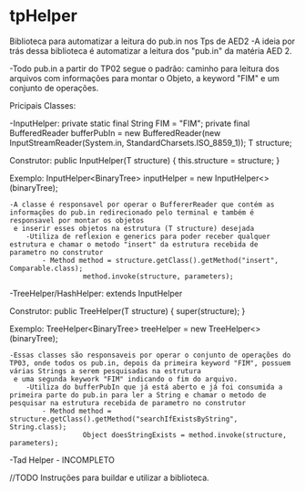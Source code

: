 # tpHelper
Biblioteca para automatizar a leitura do pub.in nos Tps de AED2
-A ideia por trás dessa biblioteca é automatizar a leitura dos "pub.in" da matéria AED 2.

-Todo pub.in a partir do TP02 segue o padrão: caminho para leitura dos arquivos com informações para montar o Objeto, a keyword "FIM" e um conjunto de operações.


Pricipais Classes: 

-InputHelper<T>: private static final String FIM =  "FIM";
    		 private final BufferedReader bufferPubIn = new BufferedReader(new InputStreamReader(System.in, StandardCharsets.ISO_8859_1));
    		 T structure;

Construtor: public InputHelper(T structure) {
        	this.structure = structure;
    	    }

Exemplo: InputHelper<BinaryTree<StarWarsCharacter>> inputHelper = new InputHelper<>(binaryTree);		


	-A classe é responsavel por operar o BuffererReader que contém as informações do pub.in redirecionado pelo terminal e também é responsavel por montar os objetos
	 e inserir esses objetos na estrutura (T structure) desejada
		-Utiliza de reflexion e generics para poder receber qualquer estrutura e chamar o metodo "insert" da estrutura recebida de parametro no construtor
			- Method method = structure.getClass().getMethod("insert", Comparable.class);
            		  method.invoke(structure, parameters);


-TreeHelper<T>/HashHelper<T>: extends InputHelper<T>

Construtor: public TreeHelper(T structure) {
        	super(structure);
    	    }

Exemplo: TreeHelper<BinaryTree<StarWarsCharacter>> treeHelper = new TreeHelper<>(binaryTree);
	
	-Essas classes são responsaveis por operar o conjunto de operações do TP03, onde todos os pub.in, depois da primeira keyword "FIM", possuem várias Strings a serem pesquisadas na estrutura
	 e uma segunda keywork "FIM" indicando o fim do arquivo.
		-Utiliza do bufferPubIn que já está aberto e já foi consumida a primeira parte do pub.in para ler a String e chamar o metodo de pesquisar na estrutura recebida de parametro no construtor
			- Method method = structure.getClass().getMethod("searchIfExistsByString", String.class);
                	  Object doesStringExists = method.invoke(structure, parameters);

-Tad Helper - INCOMPLETO

//TODO Instruções para buildar e utilizar a biblioteca.

